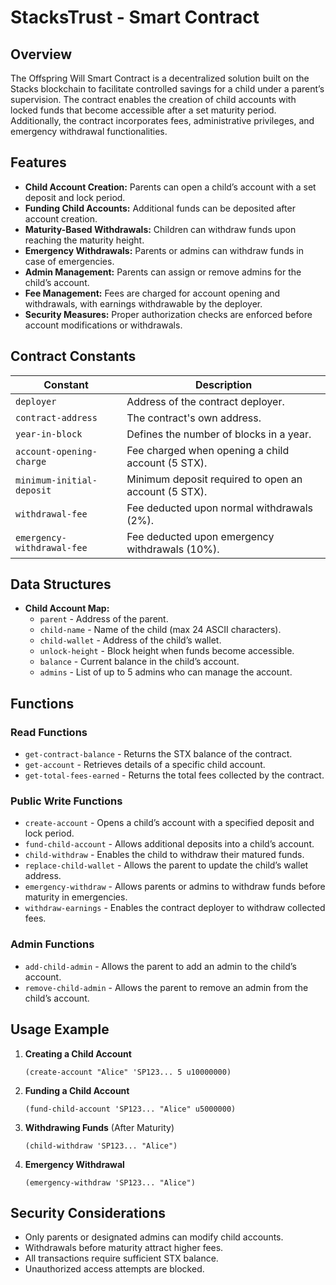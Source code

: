 # StacksTrust - Smart Contract

## Overview
The Offspring Will Smart Contract is a decentralized solution built on the Stacks blockchain to facilitate controlled savings for a child under a parent’s supervision. The contract enables the creation of child accounts with locked funds that become accessible after a set maturity period. Additionally, the contract incorporates fees, administrative privileges, and emergency withdrawal functionalities.

## Features
- **Child Account Creation:** Parents can open a child’s account with a set deposit and lock period.
- **Funding Child Accounts:** Additional funds can be deposited after account creation.
- **Maturity-Based Withdrawals:** Children can withdraw funds upon reaching the maturity height.
- **Emergency Withdrawals:** Parents or admins can withdraw funds in case of emergencies.
- **Admin Management:** Parents can assign or remove admins for the child’s account.
- **Fee Management:** Fees are charged for account opening and withdrawals, with earnings withdrawable by the deployer.
- **Security Measures:** Proper authorization checks are enforced before account modifications or withdrawals.

## Contract Constants
| Constant | Description |
|----------|-------------|
| `deployer` | Address of the contract deployer. |
| `contract-address` | The contract's own address. |
| `year-in-block` | Defines the number of blocks in a year. |
| `account-opening-charge` | Fee charged when opening a child account (5 STX). |
| `minimum-initial-deposit` | Minimum deposit required to open an account (5 STX). |
| `withdrawal-fee` | Fee deducted upon normal withdrawals (2%). |
| `emergency-withdrawal-fee` | Fee deducted upon emergency withdrawals (10%). |

## Data Structures
- **Child Account Map:**
  - `parent` - Address of the parent.
  - `child-name` - Name of the child (max 24 ASCII characters).
  - `child-wallet` - Address of the child’s wallet.
  - `unlock-height` - Block height when funds become accessible.
  - `balance` - Current balance in the child’s account.
  - `admins` - List of up to 5 admins who can manage the account.

## Functions
### Read Functions
- `get-contract-balance` - Returns the STX balance of the contract.
- `get-account` - Retrieves details of a specific child account.
- `get-total-fees-earned` - Returns the total fees collected by the contract.

### Public Write Functions
- `create-account` - Opens a child’s account with a specified deposit and lock period.
- `fund-child-account` - Allows additional deposits into a child’s account.
- `child-withdraw` - Enables the child to withdraw their matured funds.
- `replace-child-wallet` - Allows the parent to update the child’s wallet address.
- `emergency-withdraw` - Allows parents or admins to withdraw funds before maturity in emergencies.
- `withdraw-earnings` - Enables the contract deployer to withdraw collected fees.

### Admin Functions
- `add-child-admin` - Allows the parent to add an admin to the child’s account.
- `remove-child-admin` - Allows the parent to remove an admin from the child’s account.

## Usage Example
1. **Creating a Child Account**
   ```clarity
   (create-account "Alice" 'SP123... 5 u10000000)
   ```
2. **Funding a Child Account**
   ```clarity
   (fund-child-account 'SP123... "Alice" u5000000)
   ```
3. **Withdrawing Funds** (After Maturity)
   ```clarity
   (child-withdraw 'SP123... "Alice")
   ```
4. **Emergency Withdrawal**
   ```clarity
   (emergency-withdraw 'SP123... "Alice")
   ```

## Security Considerations
- Only parents or designated admins can modify child accounts.
- Withdrawals before maturity attract higher fees.
- All transactions require sufficient STX balance.
- Unauthorized access attempts are blocked.
